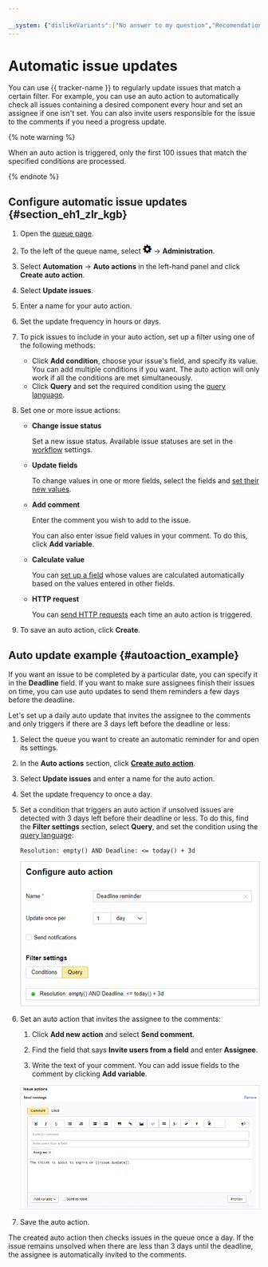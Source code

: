 ```yaml
---

__system: {"dislikeVariants":["No answer to my question","Recomendations didn't help","The content doesn't match title","Other"]}
---
```

# Automatic issue updates

You can use {{ tracker-name }} to regularly update issues that match a certain filter. For example, you can use an auto action to automatically check all issues containing a desired component every hour and set an assignee if one isn't set. You can also invite users responsible for the issue to the comments if you need a progress update.

{% note warning %}

When an auto action is triggered, only the first 100 issues that match the specified conditions are processed.

{% endnote %}

## Configure automatic issue updates {#section_eh1_zlr_kgb}

1. Open the [queue page](../user/queue.md).

1. To the left of the queue name, select ![](../../_assets/tracker/icon-settings.png) → **Administration**.

1. Select **Automation** → **Auto actions** in the left-hand panel and click **Create auto action**.

1. Select **Update issues**.

1. Enter a name for your auto action.

1. Set the update frequency in hours or days.

1. To pick issues to include in your auto action, set up a filter using one of the following methods:
    - Click **Add condition**, choose your issue's field, and specify its value.
You can add multiple conditions if you want. The auto action will only work if all the conditions are met simultaneously.
    - Click **Query** and set the required condition using the [query language](query-filter.md).

1. Set one or more issue actions:

    - **Change issue status**

        Set a new issue status. Available issue statuses are set in the [workflow](../manager/workflow-status-edit.md) settings.

    - **Update fields**

        To change values in one or more fields, select the fields and [set their new values](set-action.md#section_mod_fields).

    - **Add comment**

        Enter the comment you wish to add to the issue.

        You can also enter issue field values in your comment. To do this, click **Add variable**.

    - **Calculate value**

        You can [set up a field](set-action.md#section_calc_field) whose values are calculated automatically based on the values entered in other fields.

    - **HTTP request**

        You can [send HTTP requests](set-action.md#dlentry_nbq_nms_kgb) each time an auto action is triggered.

1. To save an auto action, click **Create**.

## Auto update example {#autoaction_example}

If you want an issue to be completed by a particular date, you can specify it in the **Deadline** field. If you want to make sure assignees finish their issues on time, you can use auto updates to send them reminders a few days before the deadline.

Let's set up a daily auto update that invites the assignee to the comments and only triggers if there are 3 days left before the deadline or less:

1. Select the queue you want to create an automatic reminder for and open its settings.

1. In the **Auto actions** section, click [**Create auto action**](create-autoaction.md#section_eh1_zlr_kgb).

1. Select **Update issues** and enter a name for the auto action.

1. Set the update frequency to once a day.

1. Set a condition that triggers an auto action if unsolved issues are detected with 3 days left before their deadline or less. To do this, find the **Filter settings** section, select **Query**, and set the condition using the [query language](query-filter.md):

    ```
    Resolution: empty() AND Deadline: <= today() + 3d
    ```

    ![](../../_assets/tracker/autoaction-example-condition.png)

1. Set an auto action that invites the assignee to the comments:

    1. Click **Add new action** and select **Send comment**.

    1. Find the field that says **Invite users from a field** and enter **Assignee**.

    1. Write the text of your comment. You can add issue fields to the comment by clicking **Add variable**.

   ![](../../_assets/tracker/autoaction-example-action.png)

1. Save the auto action.

The created auto action then checks issues in the queue once a day. If the issue remains unsolved when there are less than 3 days until the deadline, the assignee is automatically invited to the comments.
